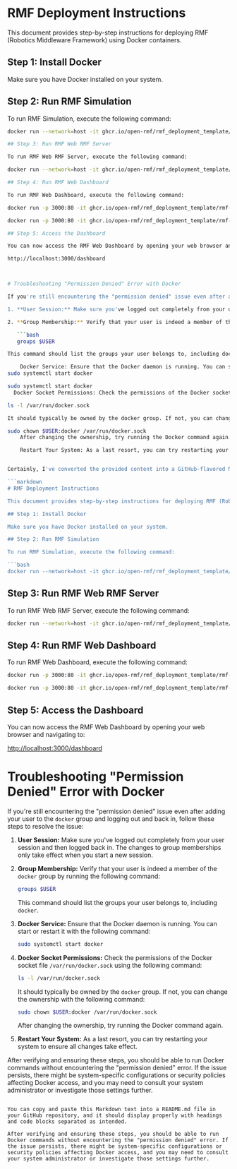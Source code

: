 # RMF Deployment Instructions

This document provides step-by-step instructions for deploying RMF (Robotics Middleware Framework) using Docker containers.

## Step 1: Install Docker

Make sure you have Docker installed on your system.

## Step 2: Run RMF Simulation

To run RMF Simulation, execute the following command:

```bash
docker run --network=host -it ghcr.io/open-rmf/rmf_deployment_template/rmf-simulation:latest bash -c "ros2 launch rmf_demos_gz office.launch.xml headless:=1 server_uri:=ws://localhost:8000/_internal"

## Step 3: Run RMF Web RMF Server

To run RMF Web RMF Server, execute the following command:

docker run --network=host -it ghcr.io/open-rmf/rmf_deployment_template/rmf-web-rmf-server:latest

## Step 4: Run RMF Web Dashboard

To run RMF Web Dashboard, execute the following command:

docker run -p 3000:80 -it ghcr.io/open-rmf/rmf_deployment_template/rmf-web-dashboard-local:latest

docker run -p 3000:80 -it ghcr.io/open-rmf/rmf_deployment_template/rmf-web-dashboard-local:latest

## Step 5: Access the Dashboard

You can now access the RMF Web Dashboard by opening your web browser and navigating to:

http://localhost:3000/dashboard



# Troubleshooting "Permission Denied" Error with Docker

If you're still encountering the "permission denied" issue even after adding your user to the `docker` group and logging out and back in, follow these steps to resolve the issue:

1. **User Session:** Make sure you've logged out completely from your user session and then logged back in. The changes to group memberships only take effect when you start a new session.

2. **Group Membership:** Verify that your user is indeed a member of the `docker` group by running the following command:

   ```bash
   groups $USER

This command should list the groups your user belongs to, including docker.

    Docker Service: Ensure that the Docker daemon is running. You can start or restart it with the following command:
sudo systemctl start docker

sudo systemctl start docker
  Docker Socket Permissions: Check the permissions of the Docker socket file /var/run/docker.sock using the following command:

ls -l /var/run/docker.sock

It should typically be owned by the docker group. If not, you can change the ownership with the following command:

sudo chown $USER:docker /var/run/docker.sock
    After changing the ownership, try running the Docker command again.

    Restart Your System: As a last resort, you can try restarting your system to ensure all changes take effect.


Certainly, I've converted the provided content into a GitHub-flavored Markdown (`.md`) format with headings and code blocks separated appropriately:

```markdown
# RMF Deployment Instructions

This document provides step-by-step instructions for deploying RMF (Robotics Middleware Framework) using Docker containers.

## Step 1: Install Docker

Make sure you have Docker installed on your system.

## Step 2: Run RMF Simulation

To run RMF Simulation, execute the following command:

```bash
docker run --network=host -it ghcr.io/open-rmf/rmf_deployment_template/rmf-simulation:latest bash -c "ros2 launch rmf_demos_gz office.launch.xml headless:=1 server_uri:=ws://localhost:8000/_internal"
```

## Step 3: Run RMF Web RMF Server

To run RMF Web RMF Server, execute the following command:

```bash
docker run --network=host -it ghcr.io/open-rmf/rmf_deployment_template/rmf-web-rmf-server:latest
```

## Step 4: Run RMF Web Dashboard

To run RMF Web Dashboard, execute the following command:

```bash
docker run -p 3000:80 -it ghcr.io/open-rmf/rmf_deployment_template/rmf-web-dashboard-local:latest
```

```bash
docker run -p 3000:80 -it ghcr.io/open-rmf/rmf_deployment_template/rmf-web-dashboard-local:latest
```

## Step 5: Access the Dashboard

You can now access the RMF Web Dashboard by opening your web browser and navigating to:

[http://localhost:3000/dashboard](http://localhost:3000/dashboard)

# Troubleshooting "Permission Denied" Error with Docker

If you're still encountering the "permission denied" issue even after adding your user to the `docker` group and logging out and back in, follow these steps to resolve the issue:

1. **User Session:** Make sure you've logged out completely from your user session and then logged back in. The changes to group memberships only take effect when you start a new session.

2. **Group Membership:** Verify that your user is indeed a member of the `docker` group by running the following command:

   ```bash
   groups $USER
   ```

   This command should list the groups your user belongs to, including `docker`.

3. **Docker Service:** Ensure that the Docker daemon is running. You can start or restart it with the following command:

   ```bash
   sudo systemctl start docker
   ```

4. **Docker Socket Permissions:** Check the permissions of the Docker socket file `/var/run/docker.sock` using the following command:

   ```bash
   ls -l /var/run/docker.sock
   ```

   It should typically be owned by the `docker` group. If not, you can change the ownership with the following command:

   ```bash
   sudo chown $USER:docker /var/run/docker.sock
   ```

   After changing the ownership, try running the Docker command again.

5. **Restart Your System:** As a last resort, you can try restarting your system to ensure all changes take effect.

After verifying and ensuring these steps, you should be able to run Docker commands without encountering the "permission denied" error. If the issue persists, there might be system-specific configurations or security policies affecting Docker access, and you may need to consult your system administrator or investigate those settings further.
```

You can copy and paste this Markdown text into a README.md file in your GitHub repository, and it should display properly with headings and code blocks separated as intended.

After verifying and ensuring these steps, you should be able to run Docker commands without encountering the "permission denied" error. If the issue persists, there might be system-specific configurations or security policies affecting Docker access, and you may need to consult your system administrator or investigate those settings further.



